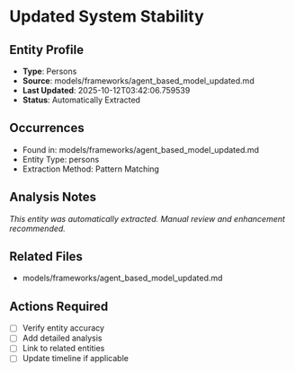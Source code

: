 # Updated System Stability

## Entity Profile
- **Type**: Persons
- **Source**: models/frameworks/agent_based_model_updated.md
- **Last Updated**: 2025-10-12T03:42:06.759539
- **Status**: Automatically Extracted

## Occurrences
- Found in: models/frameworks/agent_based_model_updated.md
- Entity Type: persons
- Extraction Method: Pattern Matching

## Analysis Notes
*This entity was automatically extracted. Manual review and enhancement recommended.*

## Related Files
- models/frameworks/agent_based_model_updated.md

## Actions Required
- [ ] Verify entity accuracy
- [ ] Add detailed analysis
- [ ] Link to related entities
- [ ] Update timeline if applicable
